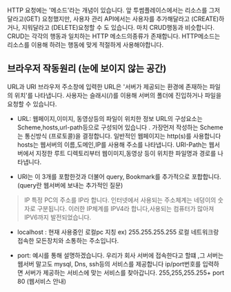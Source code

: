 HTTP 요청에는 '메소드'라는 개념이 있습니다. 앞 투썸플레이스에서는 리소스를 그저 달라고(GET) 요청했지만, 사용자 관리 API에서는 사용자를 추가해달라고 (CREATE)하거나, 지워달라고 (DELETE)요청할 수 도 있습니다. 마치 CRUD행동과 비슷합니다. CRUD는 각각의 행동과 일치하는 HTTP 메소드의종류가 존재합니다. HTTP메소드는 리소스를 이용해 하려는 행동에 맞게 적절하게 사용해야합니다.

## 브라우저 작동원리 (눈에 보이지 않는 공간)

URL과 URI 브라우저 주소창에 입력한 URL은 '서버가 제공되는 환경에 존재하는 파일의 위치'를 나타냅니다. 사용자는 슬래시(/)를 이용해 서버의 폴더에 진입하거나 파일을 요청할 수 있습니다.
- URL: 웹페이지,이미지, 동영상등의 파일이 위치한 정보 URL의 구성요소는 Scheme,hosts,url-path등으로 구성되어 있습니다 . 가장먼저 작성하는 Scheme는 통신방식 (프로토콜)을 결정합니다. 일반적인 웹페이지는 http(s)를 사용합니다 hosts는 웹서버의 이름,도메인,IP를 사용해 주소를 나타냅니다. URI-Path는 웹서버에서 지정한 루트 디렉토리부터 웹이미지,동영상 등이 위치한 파일명과 경로를 나타냅니다.

- URI는 이 3개를 포함한것과 더불어 query, Bookmark를 추가적으로 포합합니다.(query란 웹서버에 보내는 추가적인 질문)

> IP 특정 PC의 주소를 IP라 합니다. 인터넷에서 사용되는 주소체계는 네덩이의 숫자로 구분됩니다. 이러한 IP체계를 IPV4라 합니다,사용되는 컴퓨터가 많아져 IPV6까지 발전되었습니다.

- localhost : 현재 사용중인 로컬pc 지칭 ex) 255.255.255.255 로컬 네트워크랑 접속한 모든장치와 소통하는 주소입니다.

- port: 예시를 통해 설명하겠습니다. 우리가 회사 서버에 접속한다고 할떄 ,그 서버는 웹서버 말고도 mysql, Dns, ssh등의 서비스를 제공합니다 ip/port번호를 입력하면 서버가 제공하는 서비스에 맞는 서비스를 찾아갑니다. 255,255,255.255+ port 80 (웹서비스 안내)
